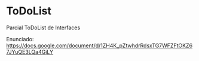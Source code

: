 # ToDoList
Parcial ToDoList de Interfaces

Enunciado: https://docs.google.com/document/d/1ZH4K_pZtwhdrRdsxTG7WFZFtOKZ67JYuQE3LQa4GjLY
